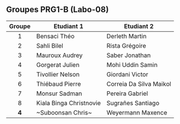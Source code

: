 ## Groupes PRG1-B (Labo-08)

| Groupe | Etudiant 1                | Etudiant 2                |
|:------:|---------------------------|---------------------------|
| 1      | Bensaci Théo              | Derleth Martin            |
| 2      | Sahli Bilel               | Rista Grégoire            |
| 3      | Mauroux Audrey            | Saber Jonathan            |
| 4      | Gorgerat Julien           | Mohi Uddin Samin          |
| 5      | Tivollier Nelson          | Giordani Victor           |
| 6      | Thiébaud Pierre           | Correia Da Silva Maikol   |
| 7      | Monsur Sadman             | Pereira Gabriel           |
| 8      | Kiala Binga Christnovie   | Sugrañes Santiago         |
| **4**  | ~Suboonsan Chris~         | Weyermann Maxence         |
